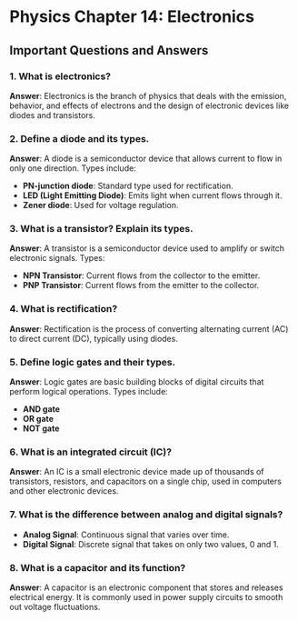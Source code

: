 # Physics Chapter 14: Electronics

## Important Questions and Answers

### 1. What is electronics?
**Answer**: Electronics is the branch of physics that deals with the emission, behavior, and effects of electrons and the design of electronic devices like diodes and transistors.

### 2. Define a diode and its types.
**Answer**: A diode is a semiconductor device that allows current to flow in only one direction. Types include:
- **PN-junction diode**: Standard type used for rectification.
- **LED (Light Emitting Diode)**: Emits light when current flows through it.
- **Zener diode**: Used for voltage regulation.

### 3. What is a transistor? Explain its types.
**Answer**: A transistor is a semiconductor device used to amplify or switch electronic signals. Types:
- **NPN Transistor**: Current flows from the collector to the emitter.
- **PNP Transistor**: Current flows from the emitter to the collector.

### 4. What is rectification?
**Answer**: Rectification is the process of converting alternating current (AC) to direct current (DC), typically using diodes.

### 5. Define logic gates and their types.
**Answer**: Logic gates are basic building blocks of digital circuits that perform logical operations. Types include:
- **AND gate**
- **OR gate**
- **NOT gate**

### 6. What is an integrated circuit (IC)?
**Answer**: An IC is a small electronic device made up of thousands of transistors, resistors, and capacitors on a single chip, used in computers and other electronic devices.

### 7. What is the difference between analog and digital signals?
- **Analog Signal**: Continuous signal that varies over time.
- **Digital Signal**: Discrete signal that takes on only two values, 0 and 1.

### 8. What is a capacitor and its function?
**Answer**: A capacitor is an electronic component that stores and releases electrical energy. It is commonly used in power supply circuits to smooth out voltage fluctuations.
